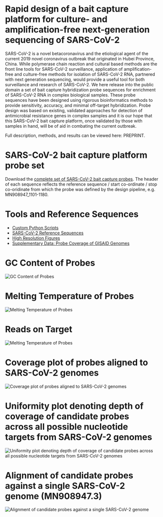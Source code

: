 # Rapid design of a bait capture platform for culture- and amplification-free next-generation sequencing of SARS-CoV-2

SARS-CoV-2 is a novel betacoronavirus and the etiological agent of the current 2019 novel coronavirus outbreak that originated in Hubei Province, China. While polymerase chain reaction and cultural based methods are the front line tools for SARS-CoV-2 surveillance, application of amplification-free and culture-free methods for isolation of SARS-CoV-2 RNA, partnered with next generation sequencing, would provide a useful tool for both surveillance and research of SARS-CoV-2. We here release into the public domain a set of bait capture hybridization probe sequences for enrichment of SARS-CoV-2 RNA in complex biological samples. These probe sequences have been designed using rigorous bioinformatics methods to provide sensitivity, accuracy, and minimal off-target hybridization. Probe design was based on existing, validated approaches for detection of antimicrobial resistance genes in complex samples and it is our hope that this SARS-CoV-2 bait capture platform, once validated by those with samples in hand, will be of aid in combating the current outbreak.

Full description, methods, and results can be viewed here: PREPRINT.

# SARS-CoV-2 bait capture platform probe set

Download the [complete set of SARS-CoV-2 bait capture probes](./fasta_files/proposed_probe_set). The header of each sequence reflects the reference sequence / start co-ordinate / stop co-oridinate from which the probe was defined by the design pipeline, e.g. MN908947_1101-1180.

# Tools and Reference Sequences

* [Custom Python Scripts](./custom_scripts)
* [SARS-CoV-2 Reference Sequences](./fasta_files/references)
* [High Resolution Figures](./figures)
* [Supplementary Data: Probe Coverage of GISAID Genomes](./supplementary_data/GISAID_coverage)

# GC Content of Probes
![GC Content of Probes](./figures/gc_plot.png)

# Melting Temperature of Probes
![Melting Temperature of Probes](./figures/Tm_plot.png)

# Reads on Target
![Melting Temperature of Probes](./figures/reads_on_target_NCBI_allprobes.png)

# Coverage plot of probes aligned to SARS-CoV-2 genomes
![Coverage plot of probes aligned to SARS-CoV-2 genomes](./supplementary_data/NCBI_coverage/covered_positions.png)

# Uniformity plot denoting depth of coverage of candidate probes across all possible nucleotide targets from SARS-CoV-2 genomes
![Uniformity plot denoting depth of coverage of candidate probes across all possible nucleotide targets from SARS-CoV-2 genomes](./supplementary_data/NCBI_coverage/Coverage_histo.png)

# Alignment of candidate probes against a single SARS-CoV-2 genome (MN908947.3)
![Alignment of candidate probes against a single SARS-CoV-2 genome](./figures/2019-nCoV_alignment_summary.png)

